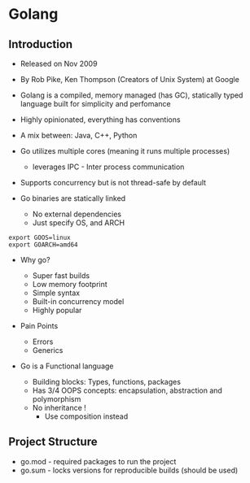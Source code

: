 # Golang

## Introduction

- Released on Nov 2009
- By Rob Pike, Ken Thompson (Creators of Unix System) at Google
- Golang is a compiled, memory managed (has GC), statically typed language built for simplicity and perfomance
- Highly opinionated, everything has conventions
- A mix between: Java, C++, Python

- Go utilizes multiple cores (meaning it runs multiple processes)
    - leverages IPC - Inter process communication
- Supports concurrency but is not thread-safe by default
- Go binaries are statically linked
    - No external dependencies
    - Just specify OS, and ARCH
```
export GOOS=linux
export GOARCH=amd64
```

- Why go?
    - Super fast builds
    - Low memory footprint
    - Simple syntax
    - Built-in concurrency model
    - Highly popular

- Pain Points
    - Errors
    - Generics

- Go is a Functional language
    - Building blocks: Types, functions, packages
    - Has 3/4 OOPS concepts: encapsulation, abstraction and polymorphism
    - No inheritance !
        - Use composition instead

## Project Structure

- go.mod - required packages to run the project
- go.sum - locks versions for reproducible builds (should be used)